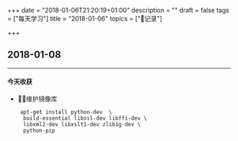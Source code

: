 +++
date = "2018-01-06T21:20:19+01:00"
description = ""
draft = false
tags = ["每天学习"]
title = "2018-01-06"
topics = ["记录"]

+++

## 2018-01-08

---
#### 今天收获

* 维护镜像库
```
    apt-get install python-dev  \
     build-essential libssl-dev libffi-dev \
     libxml2-dev libxslt1-dev zlib1g-dev \
     python-pip
```